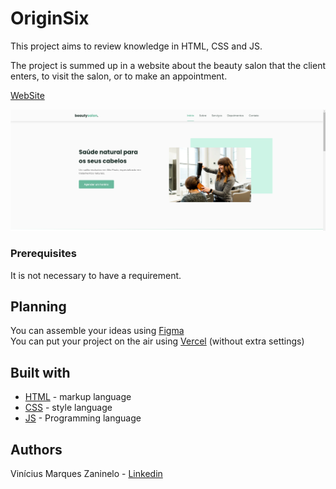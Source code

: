 # OriginSix
This project aims to review knowledge in HTML, CSS and JS.

The project is summed up in a website about the beauty salon that the client enters, to visit the salon, or to make an appointment.

[WebSite](https://origin-six-azure.vercel.app/)

![Preview](https://github.com/viniciusmarquezaninelo/OriginSix/blob/main/imagemreadme.png)


### Prerequisites
It is not necessary to have a requirement.

## Planning 
You can assemble your ideas using [Figma](https://www.figma.com/) <br>
You can put your project on the air using [Vercel](https://vercel.com/login) (without extra settings)

## Built with 
- [HTML](https://developer.mozilla.org/pt-BR/docs/Web/HTML) - markup language
- [CSS](https://developer.mozilla.org/pt-BR/docs/Web/CSS) - style language
- [JS](https://www.javascript.com/) - Programming language

## Authors 
Vinícius Marques Zaninelo - [Linkedin](https://www.linkedin.com/in/vin%C3%ADciuszaninelo/)

